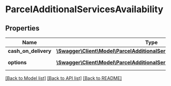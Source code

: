 # ParcelAdditionalServicesAvailability

## Properties
Name | Type | Description | Notes
------------ | ------------- | ------------- | -------------
**cash_on_delivery** | [**\Swagger\Client\Model\ParcelAdditionalServicesCashOnDeliveryAvailability**](ParcelAdditionalServicesCashOnDeliveryAvailability.md) |  | [optional] 
**options** | [**\Swagger\Client\Model\ParcelAdditionalServicesOptionAvailability[]**](ParcelAdditionalServicesOptionAvailability.md) | Delivery services. | [optional] 

[[Back to Model list]](../../README.md#documentation-for-models) [[Back to API list]](../../README.md#documentation-for-api-endpoints) [[Back to README]](../../README.md)

